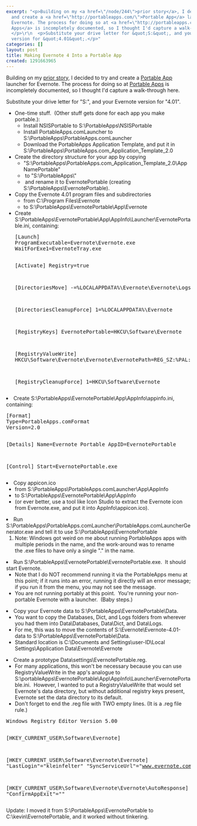 ```yaml
---
excerpt: "<p>Building on my <a href=\"/node/244\">prior story</a>, I decided to try
  and create a <a href=\"http://portableapps.com/\">Portable App</a> launcher for
  Evernote. The process for doing so at <a href=\"http://portableapps.com/\">Portable
  Apps</a> is incompletely documented, so I thought I'd capture a walk-through here.
  </p>\r\n  <p>Substitute your drive letter for &quot;S:&quot;, and your Evernote
  version for &quot;4.01&quot;.</p>"
categories: []
layout: post
title: Making Evernote 4 Into a Portable App
created: 1291663965
---
```

<p>Building on my <a href="/node/244">prior story</a>, I decided to try and create a <a href="http://portableapps.com/">Portable App</a> launcher for Evernote. The process for doing so at <a href="http://portableapps.com/">Portable Apps</a> is incompletely documented, so I thought I'd capture a walk-through here. </p>
  <p>Substitute your drive letter for &quot;S:&quot;, and your Evernote version for &quot;4.01&quot;.</p>
  <ul>
    <li>One-time stuff.&nbsp; (Other stuff gets done for each app you make portable.): 
      <ul>
        <li>Install NSISPortable to S:\PortableApps\NSISPortable </li>
        <li>Install PortableApps.comLauncher to S:\PortableApps\PortableApps.comLauncher </li>
        <li>Download the PortableApps Application Template, and put it in S:\PortableApps\PortableApps.com_Application_Template_2.0 </li>
      </ul>
    </li>
    <li>Create the directory structure for your app by copying 
      <ul>
        <li>&quot;S:\PortableApps\PortableApps.com_Application_Template_2.0\AppNamePortable&quot; </li>
        <li>&nbsp;to &quot;S:\PortableApps\&quot; </li>
        <li>&nbsp;and rename it to EvernotePortable (creating S:\PortableApps\EvernotePortable). </li>
      </ul>
    </li>
    <li>Copy the Evernote 4.01 program files and subdirectories 
      <ul>
        <li>from C:\Program Files\Evernote </li>
        <li>to S:\PortableApps\EvernotePortable\App\Evernote </li>
      </ul>
    </li>
    <li>Create S:\PortableApps\EvernotePortable\App\AppInfo\Launcher\EvernotePortable.ini, containing: 
      <pre>
[Launch]
ProgramExecutable=Evernote\Evernote.exe
WaitForExe1=EvernoteTray.exe

[Activate]
Registry=true

[DirectoriesMove]
-=%LOCALAPPDATA%\Evernote\Evernote\Logs

[DirectoriesCleanupForce]
1=%LOCALAPPDATA%\Evernote

[RegistryKeys]
EvernotePortable=HKCU\Software\Evernote

[RegistryValueWrite]
HKCU\Software\Evernote\Evernote\EvernotePath=REG_SZ:%PAL:DataDir%
    
[RegistryCleanupForce]
1=HKCU\Software\Evernote</pre>
    </li>
  </ul>
  <li>Create S:\PortableApps\EvernotePortable\App\AppInfo\appinfo.ini, containing: 
    <pre>
[Format]
Type=PortableApps.comFormat
Version=2.0

[Details]
Name=Evernote Portable
AppID=EvernotePortable

[Control]
Start=EvernotePortable.exe</pre>
  </li>
  <li>Copy appicon.ico 
    <ul>
      <li>from S:\PortableApps\PortableApps.comLauncher\App\AppInfo </li>
      <li>to S:\PortableApps\EvernotePortable\App\AppInfo </li>
      <li>(or ever better,&nbsp;use a tool like Icon Studio to extract the Evernote icon from Evernote.exe, and put it into AppInfo\appicon.ico). </li>
    </ul>
  </li>
  <li>Run S:\PortableApps\PortableApps.comLauncher\PortableApps.comLauncherGenerator.exe and tell it to use S:\PortableApps\EvernotePortable 
    <ol>
      <li>Note: Windows got weird on me about running PortableApps apps with multiple periods in the name, and the work-around was to&nbsp;rename the&nbsp;.exe files to have only a single &quot;.&quot; in the name. </li>
    </ol>
  </li>
  <li>Run S:\PortableApps\EvernotePortable\EvernotePortable.exe.&nbsp; It should start Evernote.&nbsp; 
    <ul>
      <li>Note that I do NOT recommend running it via the PortableApps menu at this point; if it runs into an error, running it directly will an error message; if you run it from the menu, you&nbsp;may not&nbsp;see the message. </li>
      <li>You are not running portably at this point.&nbsp; You're running your non-portable Evernote with a launcher.&nbsp; (Baby steps.) </li>
    </ul>
  </li>
  <li>Copy your Evernote data to S:\PortableApps\EvernotePortable\Data. 
    <ul>
      <li>You want to copy the Databases, Dict, and Logs folders from wherever you had them into Data\Databases, Data\Dict, and Data\Logs.&nbsp; </li>
      <li>For me, this was&nbsp;to move the contents of&nbsp;S:\Evernote\Evernote-4.01-data to S:\PortableApps\EvernotePortable\Data.&nbsp; </li>
      <li>Standard location is C:\Documents and Settings\user-ID\Local Settings\Application Data\Evernote\Evernote </li>
    </ul>
  </li>
  <li>Create a prototype Data\settings\EvernotePortable.reg. 
    <ul>
      <li>For many applications, this won't be necessary because&nbsp;you can&nbsp;use RegistryValueWrite in the app's analogue to S:\portableApps\EvernotePortable\App\AppInfo\Launcher\EvernotePortable.ini.&nbsp; However, I wanted to put a RegistryValueWrite that would set Evernote's data directory, but without additional registry keys present, Evernote set the data directory to its default. </li>
      <li>Don't forget to end the .reg file with TWO empty lines. (It is a .reg file rule.) </li>
    </ul>
  </li>
  <ul></ul>
  <pre>
Windows Registry Editor Version 5.00

[HKEY_CURRENT_USER\Software\Evernote]

[HKEY_CURRENT_USER\Software\Evernote\Evernote]
"LastLogin"="kleinfelter"
"SyncServiceUrl"="www.evernote.com"
"TrunkUrl"="http://www.evernote.com/about/trunk/?layout=inapp"

[HKEY_CURRENT_USER\Software\Evernote\Evernote\AutoResponse]
"ConfirmAppExit"=""</pre>
  <p> Update: I moved it from S:\PortableApps\EvernotePortable to C:\kevin\EvernotePortable, and it worked without tinkering.</p>
  <p>&nbsp;</p>
